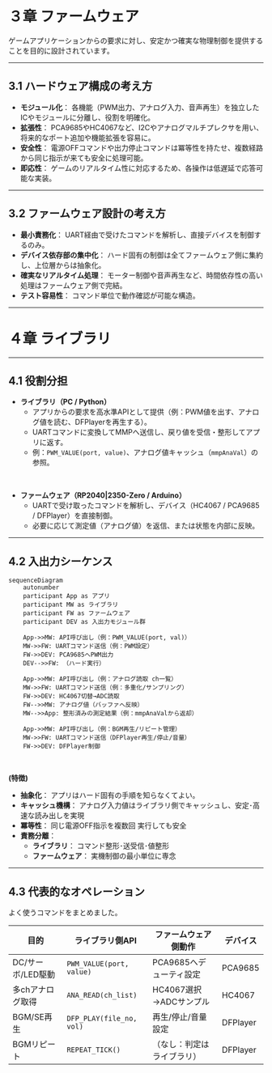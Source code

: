 # ３章 ファームウェア

ゲームアプリケーションからの要求に対し、安定かつ確実な物理制御を提供することを目的に設計されています。

---
## 3.1 ハードウェア構成の考え方
- **モジュール化**：
  各機能（PWM出力、アナログ入力、音声再生）を独立したICやモジュールに分離し、役割を明確化。
- **拡張性**：
  PCA9685やHC4067など、I2Cやアナログマルチプレクサを用い、将来的なポート追加や機能拡張を容易に。
- **安全性**：
  電源OFFコマンドや出力停止コマンドは冪等性を持たせ、複数経路から同じ指示が来ても安全に処理可能。
- **即応性**：
  ゲームのリアルタイム性に対応するため、各操作は低遅延で応答可能な実装。

---
## 3.2 ファームウェア設計の考え方
- **最小責務化**：
  UART経由で受けたコマンドを解析し、直接デバイスを制御するのみ。
- **デバイス依存部の集中化**：
  ハード固有の制御は全てファームウェア側に集約し、上位層からは抽象化。
- **確実なリアルタイム処理**：
  モーター制御や音声再生など、時間依存性の高い処理はファームウェア側で完結。
- **テスト容易性**：
  コマンド単位で動作確認が可能な構造。

---
# ４章 ライブラリ

---
## 4.1 役割分担
- **ライブラリ（PC / Python）**
  - アプリからの要求を高水準APIとして提供（例：PWM値を出す、アナログ値を読む、DFPlayerを再生する）。
  - UARTコマンドに変換してMMPへ送信し、戻り値を受信・整形してアプリに返す。
  - 例：`PWM_VALUE(port, value)`、アナログ値キャッシュ（`mmpAnaVal`）の参照。
</br>

- **ファームウェア（RP2040|2350-Zero / Arduino）**
  - UARTで受け取ったコマンドを解析し、デバイス（HC4067 / PCA9685 / DFPlayer）を直接制御。
  - 必要に応じて測定値（アナログ値）を返信、または状態を内部に反映。

---
## 4.2 入出力シーケンス
```mermaid
sequenceDiagram
    autonumber
    participant App as アプリ
    participant MW as ライブラリ
    participant FW as ファームウェア
    participant DEV as 入出力モジュール群

    App->>MW: API呼び出し（例：PWM_VALUE(port, val)）
    MW->>FW: UARTコマンド送信（例：PWM設定）
    FW->>DEV: PCA9685へPWM出力
    DEV-->>FW: （ハード実行）

    App->>MW: API呼び出し（例：アナログ読取 ch一覧）
    MW->>FW: UARTコマンド送信（例：多重化/サンプリング）
    FW->>DEV: HC4067切替→ADC読取
    FW-->>MW: アナログ値（バッファへ反映）
    MW-->>App: 整形済みの測定結果（例：mmpAnaValから返却）

    App->>MW: API呼び出し（例：BGM再生/リピート管理）
    MW->>FW: UARTコマンド送信（DFPlayer再生/停止/音量）
    FW->>DEV: DFPlayer制御
```
</br>

**(特徴)**
- **抽象化**：
  アプリはハード固有の手順を知らなくてよい。
- **キャッシュ機構**：
  アナログ入力値はライブラリ側でキャッシュし、安定･高速な読み出しを実現
- **冪等性**：
  同じ電源OFF指示を複数回 実行しても安全
- **責務分離**：
  - **ライブラリ**：
    コマンド整形･送受信･値整形
  - **ファームウェア**：
    実機制御の最小単位に専念

---
## 4.3 代表的なオペレーション
よく使うコマンドをまとめました。

| 目的 | ライブラリ側API | ファームウェア側動作 | デバイス |
|---|---|---|---|
| DC/サーボ/LED駆動 | `PWM_VALUE(port, value)` | PCA9685へデューティ設定 | PCA9685 |
| 多chアナログ取得 | `ANA_READ(ch_list)` | HC4067選択→ADCサンプル | HC4067 |
| BGM/SE再生 | `DFP_PLAY(file_no, vol)` | 再生/停止/音量設定 | DFPlayer |
| BGMリピート | `REPEAT_TICK()` | （なし：判定はライブラリ） | DFPlayer |